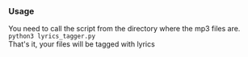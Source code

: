### Usage
You need to call the script from the directory where the mp3 files are.<br>
`python3 lyrics_tagger.py` <br>
That's it, your files will be tagged with lyrics <br>
